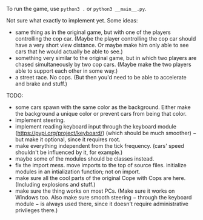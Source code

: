 To run the game, use ```python3 .``` or ```python3 __main__.py```.

Not sure what exactly to implement yet. Some ideas:
- same thing as in the original game, but with one of the players controlling the cop car. (Maybe the player controlling the cop car should have a very short view distance. Or maybe make him only able to see cars that he would actually be able to see.)
- something very similar to the original game, but in which two players are chased simultaneously by two cop cars. (Maybe make the two players able to support each other in some way.)
- a street race. No cops. (But then you'd need to be able to accelerate and brake and stuff.)

TODO:
- some cars spawn with the same color as the background. Either make the background a unique color or prevent cars from being that color.
- implement steering.
- implement reading keyboard input through the keyboard module (https://pypi.org/project/keyboard/) (which should be much smoother) − but make it optional, since it requires root.
- make everything independent from the tick frequency. (cars' speed shouldn't be influenced by it, for example.)
- maybe some of the modules should be classes instead.
- fix the import mess. move imports to the top of source files. initialize modules in an intialization function; not on import.
- make sure all the cool parts of the original Cope with Cops are here. (Including explosions and stuff.)
- make sure the thing works on most PCs. (Make sure it works on Windows too. Also make sure smooth steering − through the keyboard module − is always used there, since it doesn't require administrative privileges there.)